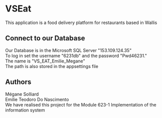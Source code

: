 # VSEat
<p>This application is a food delivery platform for restaurants based in Wallis</p>

<h2>Connect to our Database</h2>
<p>
Our Database is in the Microsoft SQL Server "153.109.124.35"<br/>
To log in set the username "6231db" and the password "Pwd46231." <br/>
The name is "VS_EAT_Emilie_Megane"<br/>
The path is also stored in the appsettings file<br/>
</p>


<h2>Authors</h2>
<p>Mégane Solliard<br/>
Emilie Teodoro Do Nascimento<br/>
We have realised this project for the Module 623-1 Implementation of the information system 
</p>
